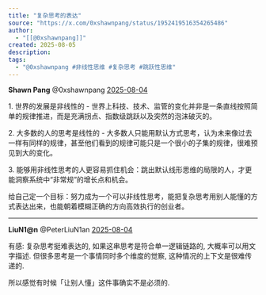 ```yaml
---
title: "复杂思考的表达"
source: "https://x.com/0xshawnpang/status/1952419516354265486"
author:
  - "[[@0xshawnpang]]"
created: 2025-08-05
description:
tags:
  - "@0xshawnpang #非线性思维 #复杂思考 #跳跃性思维"
---
```

**Shawn Pang** @0xshawnpang [2025-08-04](https://x.com/0xshawnpang/status/1952419516354265486)

1\. 世界的发展是非线性的 - 世界上科技、技术、监管的变化并非是一条直线按照简单的规律推进，而是充满拐点、指数级跳跃以及突然的泡沫破灭的。

2\. 大多数的人的思考是线性的 - 大多数人只能用默认方式思考，认为未来像过去一样有同样的规律，甚至他们看到的规律可能只是一个很小的子集的规律，很难预见到大的变化。

3\. 能够用非线性思考的人更容易抓住机会：跳出默认线形思维的局限的人，才更能洞察系统中“非常规”的增长点和机会。

给自己定一个目标：努力成为一个可以非线性思考，能把复杂思考用别人能懂的方式表达出来，也能朝着模糊正确的方向高效执行的创业者。

---

**LiuN1@n** @PeterLiuN1an [2025-08-04](https://x.com/PeterLiuN1an/status/1952423069810892877)

有感: 复杂思考挺难表达的, 如果这串思考是符合单一逻辑链路的, 大概率可以用文字描述. 但很多思考是一个事情同时多个维度的觉察, 这种情况的上下文是很难传递的.

所以感觉有时候「让别人懂」这件事确实不是必须的.